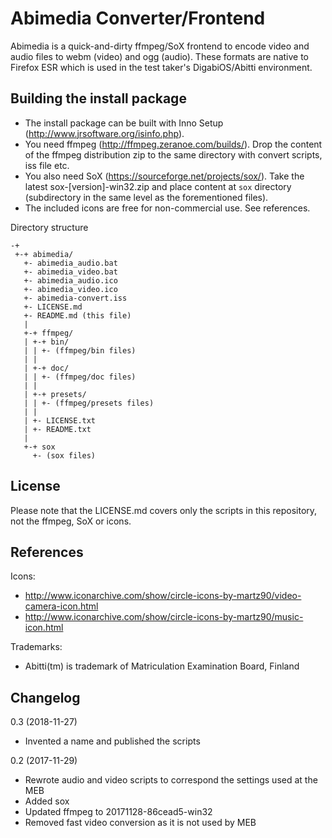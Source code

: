 # Abimedia Converter/Frontend

Abimedia is a quick-and-dirty ffmpeg/SoX frontend to encode video and audio files
to webm (video) and ogg (audio). These formats are native to Firefox ESR which is
used in the test taker's DigabiOS/Abitti environment.

## Building the install package

 * The install package can be built with Inno Setup (http://www.jrsoftware.org/isinfo.php).
 * You need ffmpeg (http://ffmpeg.zeranoe.com/builds/). Drop the content of the ffmpeg distribution
zip to the same directory with convert scripts, iss file etc.
 * You also need SoX (https://sourceforge.net/projects/sox/). Take the latest sox-[version]-win32.zip
and place content at `sox` directory (subdirectory in the same level as the forementioned files).
 * The included icons are free for non-commercial use. See references.

Directory structure

```
-+
 +-+ abimedia/
   +- abimedia_audio.bat
   +- abimedia_video.bat
   +- abimedia_audio.ico
   +- abimedia_video.ico
   +- abimedia-convert.iss
   +- LICENSE.md
   +- README.md (this file)
   |
   +-+ ffmpeg/
   | +-+ bin/
   | | +- (ffmpeg/bin files)
   | |
   | +-+ doc/
   | | +- (ffmpeg/doc files)
   | |
   | +-+ presets/
   | | +- (ffmpeg/presets files)
   | |
   | +- LICENSE.txt
   | +- README.txt
   |
   +-+ sox
     +- (sox files)
```

## License

Please note that the LICENSE.md covers only the scripts in this repository,
not the ffmpeg, SoX or icons.

## References

Icons:
 * http://www.iconarchive.com/show/circle-icons-by-martz90/video-camera-icon.html
 * http://www.iconarchive.com/show/circle-icons-by-martz90/music-icon.html

Trademarks:
 * Abitti(tm) is trademark of Matriculation Examination Board, Finland

## Changelog

0.3 (2018-11-27)
 * Invented a name and published the scripts

0.2 (2017-11-29)
 * Rewrote audio and video scripts to correspond the settings used at the MEB
 * Added sox
 * Updated ffmpeg to 20171128-86cead5-win32
 * Removed fast video conversion as it is not used by MEB
